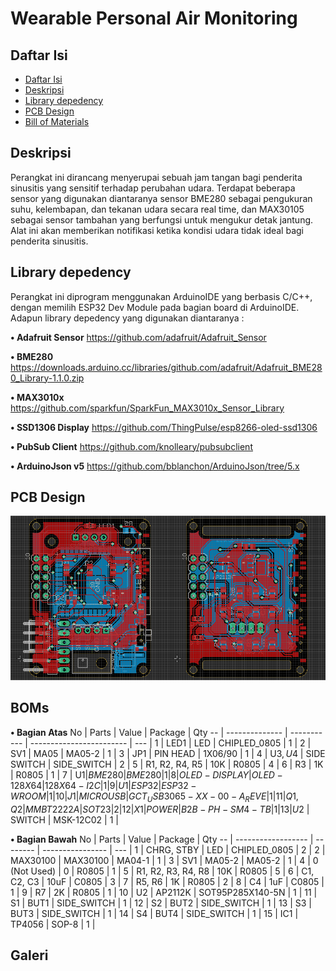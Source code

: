 
# Wearable Personal Air Monitoring

## Daftar Isi
 - [Daftar Isi](#Daftar-isi)  
 - [Deskripsi](#Deskripsi) 
 - [Library depedency](#Library-depedency)
 - [PCB Design](#PCB-Design) 
 - [Bill of Materials](#BOMs) 


## Deskripsi
Perangkat ini dirancang menyerupai sebuah jam tangan bagi penderita sinusitis yang sensitif terhadap perubahan udara. Terdapat beberapa sensor yang digunakan diantaranya  sensor BME280 sebagai pengukuran suhu, kelembapan, dan tekanan udara secara real time, dan MAX30105 sebagai sensor tambahan yang berfungsi untuk mengukur detak jantung. Alat ini akan memberikan notifikasi ketika kondisi udara tidak ideal bagi penderita sinusitis.


## Library depedency
Perangkat ini diprogram menggunakan ArduinoIDE yang berbasis C/C++, dengan memilih ESP32 Dev Module pada bagian board di ArduinoIDE.
Adapun library depedency yang digunakan diantaranya :

**• Adafruit Sensor** https://github.com/adafruit/Adafruit_Sensor

**• BME280** https://downloads.arduino.cc/libraries/github.com/adafruit/Adafruit_BME280_Library-1.1.0.zip

**• MAX3010x** https://github.com/sparkfun/SparkFun_MAX3010x_Sensor_Library

**• SSD1306 Display** https://github.com/ThingPulse/esp8266-oled-ssd1306

**• PubSub Client** https://github.com/knolleary/pubsubclient

**• ArduinoJson v5** https://github.com/bblanchon/ArduinoJson/tree/5.x


## PCB Design
<p align="center"> 
  <img width="600" src="https://raw.githubusercontent.com/hendrafauzii/Wearable-Personal-Air-Monitoring/master/Images/layout_board.png">
</p>


## BOMs
**• Bagian Atas**
No | Parts          | Value       | Package                  | Qty 
-- | -------------- | ----------- | ------------------------ | --- |
1  | LED1           | LED         | CHIPLED_0805             |  1  |
2  | SV1	           | MA05        | MA05-2	                  |  1  |
3  | JP1            | PIN HEAD    | 1X06/90                  |  1  |
4  | U$3, U$4       | SIDE SWITCH | SIDE_SWITCH              |  2  |
5  | R1, R2, R4, R5 | 10K	        | R0805                    |  4  |
6  | R3	            | 1K	         | R0805                    |  1  |
7  | U$1	           | BME280	     | BME280                   |	 1  |
8  | OLED-DISPLAY   | OLED-128X64 | 128X64-I2C               |	 1  |
9  | U1	            | ESP32	      | ESP32-WROOM              |  1  |
10 | J1	            | MICRO USB	  | GCT_USB3065-XX-00-A_REVE |  1  |
11 | Q1, Q2	        | MMBT2222A	  | SOT23                    |  2  |
12 | X1	            | POWER       | B2B-PH-SM4-TB            |  1  |
13 | U$2	           | SWITCH	     | MSK-12C02                |  1  |

**• Bagian Bawah**
No | Parts              | Value    | Package          | Qty 
-- | ------------------ | -------- | ---------------- | --- |
1  | CHRG, STBY	        | LED      | CHIPLED_0805     |	 2  |
2  | MAX30100	          | MAX30100 |	MA04-1           |	 1  |
3  | SV1                | MA05-2   |	MA05-2           |	 1  |
4  | 0 (Not Used)       | 0        |	R0805            |	 1  |
5  | R1, R2, R3, R4, R8 | 10K      |	R0805            |	 5  |
6  | C1, C2, C3         | 10uF     |	C0805            |  3  |
7  | R5, R6             | 1K       |	R0805            |  2  |
8  | C4                 | 1uF      |	C0805            |  1  |
9  | R7                 | 2K       |	R0805            |  1  |
10 | U2                 | AP2112K  |	SOT95P285X140-5N |  1  |
11 | S1                 |	BUT1     |	SIDE_SWITCH      |  1  |
12 | S2                 |	BUT2     |	SIDE_SWITCH	     |  1  |
13 | S3                 |	BUT3     |	SIDE_SWITCH	     |  1  |
14 | S4                 |	BUT4     |	SIDE_SWITCH	     |  1  |
15 | IC1                |	TP4056   |	SOP-8	           |  1  |


## Galeri

